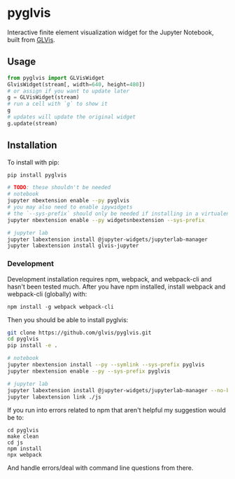 # pyglvis

Interactive finite element visualization widget for the Jupyter Notebook,
built from [GLVis](https://glvis.org).

## Usage

```python
from pyglvis import GLVisWidget
GlvisWidget(stream[, width=640, height=480])
# or assign if you want to update later
g = GLVisWidget(stream)
# run a cell with `g` to show it
g
# updates will update the original widget
g.update(stream)
```

## Installation

To install with pip:

```bash
pip install pyglvis

# TODO: these shouldn't be needed
# notebook
jupyter nbextension enable --py pyglvis
# you may also need to enable ipywidgets
# the `--sys-prefix` should only be needed if installing in a virtualenv
jupyter nbextension enable --py widgetsnbextension --sys-prefix

# jupyter lab
jupyter labextension install @jupyter-widgets/jupyterlab-manager
jupyter labextension install glvis-jupyter
```

### Development

Development installation requires npm, webpack, and webpack-cli and hasn't been tested much.
After you have npm installed, install webpack and webpack-cli (globally) with:

```shell
npm install -g webpack webpack-cli
```

Then you should be able to install pyglvis:

```bash
git clone https://github.com/glvis/pyglvis.git
cd pyglvis
pip install -e .

# notebook
jupyter nbextension install --py --symlink --sys-prefix pyglvis
jupyter nbextension enable --py --sys-prefix pyglvis

# jupyter lab
jupyter labextension install @jupyter-widgets/jupyterlab-manager --no-build
jupyter labextension link ./js
```

If you run into errors related to npm that aren't helpful my suggestion would be to:

```shell
cd pyglvis
make clean
cd js
npm install
npx webpack
```

And handle errors/deal with command line questions from there.
